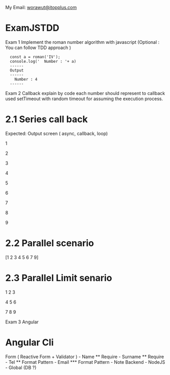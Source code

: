 My Email: worawut@itopplus.com

# ExamJSTDD

Exam 1 Implement the roman number algorithm with javascript
(Optional : You can follow TDD approach )
```
  const a = roman('IV');
  console.log('  Number : '+ a)
  ------
  Output
  ------
    Number : 4
  ------
```

Exam 2 Callback explain by code 
each number should represent to callback used setTimeout with random timeout for assuming the execution process. 
# 2.1 Series call back
 Expected: Output screen ( async, callback, loop)

1

2

3

4

5

6

7

8

9


# 2.2 Parallel scenario

[1 2 3 4 5 6 7 9]


# 2.3 Parallel Limit senario

1 2 3

4 5 6

7 8 9


Exam 3 Angular
# Angular Cli 
   Form  ( Reactive Form + Validator )
     - Name ** Require
     - Surname ** Require
     - Tel ** Format Pattern
     - Email *** Format Pattern
     - Note
  Backend 
     - NodeJS 
     - Global (DB ?)
